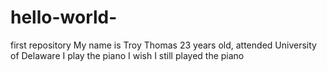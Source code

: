 # hello-world-
first repository 
My name is Troy Thomas
23 years old, attended University of Delaware
I play the piano 
I wish I still played the piano 
